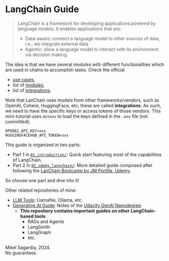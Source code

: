 # LangChain Guide

> LangChain is a framework for developing applications powered by language models. It enables applications that are:
>
> - Data-aware: connect a language model to other sources of data, i.e., we integrate external data
> - Agentic: allow a language model to interact with its environment via decision making.

The idea is that we have several modules with different functionalities which are used in chains to accomplish tasks. Check the official

- [use cases](https://python.langchain.com/docs/use_cases),
- list of [modules](https://python.langchain.com/docs/modules/),
- list of [integrations](https://python.langchain.com/docs/integrations).

Note that LanChain uses models from other frameworks/vendors, such as OpenAI, Cohere, HuggingFace, etc; these are called **integrations**. As such, we need to have the specific keys or access tokens of those vendors. This mini-tutorial uses `dotenv` to load the keys defined in the `.env` file (not committed):

```
OPENAI_API_KEY=xxx
HUGGINGFACEHUB_API_TOKEN=xxx
```

This guide is organized in two parts:

- Part 1 in [`01_introduction/`](./01_introduction/): Quick start featuring most of the capabilities of LangChain.
- Part 2 in [`02_udemy_langchain/`](./02_udemy_langchain/): More detailed guide composed after following the [LanChain Bootcamp by JM Portilla, Udemy](https://www.udemy.com/course/langchain-with-python-bootcamp).

So choose one part and dive into it!

Other related repositories of mine:

- [LLM Tools](https://github.com/mxagar/tool_guides/tree/master/llms): Llamafile, Ollama, etc.
- [Generative AI Guide](https://github.com/mxagar/generative_ai_udacity): Notes of the [Udacity GenAI Nanodegree](https://www.udacity.com/course/generative-ai--nd608).
  - **This repository contains important guides on other LangChain-based tools**:
    - RAGs and Agents
    - LangSmith
    - LangGraph
    - etc.

Mikel Sagardia, 2024.  
No guarantees.
